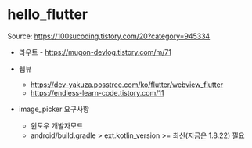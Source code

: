 # hello_flutter

Source: https://100sucoding.tistory.com/20?category=945334

* 라우트 - https://mugon-devlog.tistory.com/m/71
* 웹뷰
    * https://dev-yakuza.posstree.com/ko/flutter/webview_flutter
    * https://endless-learn-code.tistory.com/11

* image_picker 요구사항
    * 윈도우 개발자모드
    * android/build.gradle > ext.kotlin_version >= 최신(지금은 1.8.22) 필요
